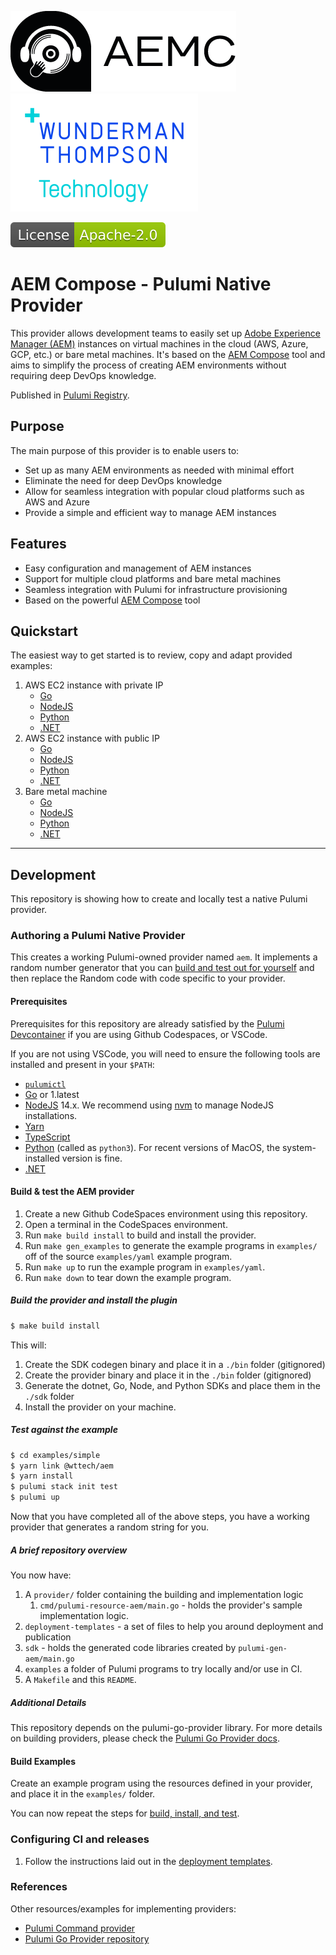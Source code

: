 [![AEM Compose Logo](https://raw.githubusercontent.com/wttech/pulumi-aem/main/docs/logo-with-text.png)](https://github.com/wttech/aemc)
[![WTT Logo](https://raw.githubusercontent.com/wttech/pulumi-aem/main/docs/wtt-logo.png)](https://www.wundermanthompson.com/service/technology)

[![Apache License, Version 2.0, January 2004](https://raw.githubusercontent.com/wttech/pulumi-aem/main/docs/apache-license-badge.svg)](http://www.apache.org/licenses/)

# AEM Compose - Pulumi Native Provider

This provider allows development teams to easily set up [Adobe Experience Manager (AEM)](https://business.adobe.com/products/experience-manager/adobe-experience-manager.html) instances on virtual machines in the cloud (AWS, Azure, GCP, etc.) or bare metal machines.
It's based on the [AEM Compose](https://github.com/wttech/aemc) tool and aims to simplify the process of creating AEM environments without requiring deep DevOps knowledge.

Published in [Pulumi Registry](https://www.pulumi.com/registry/packages/aem/).

## Purpose

The main purpose of this provider is to enable users to:

- Set up as many AEM environments as needed with minimal effort
- Eliminate the need for deep DevOps knowledge
- Allow for seamless integration with popular cloud platforms such as AWS and Azure
- Provide a simple and efficient way to manage AEM instances

## Features

- Easy configuration and management of AEM instances
- Support for multiple cloud platforms and bare metal machines
- Seamless integration with Pulumi for infrastructure provisioning
- Based on the powerful [AEM Compose](https://github.com/wttech/aemc) tool

## Quickstart

The easiest way to get started is to review, copy and adapt provided examples:

1. AWS EC2 instance with private IP
   * [Go](https://github.com/wttech/pulumi-aem/tree/main/examples/go_aws_ssm)
   * [NodeJS](https://github.com/wttech/pulumi-aem/tree/main/examples/nodejs_aws_ssm)
   * [Python](https://github.com/wttech/pulumi-aem/tree/main/examples/python_aws_ssm)
   * [.NET](https://github.com/wttech/pulumi-aem/tree/main/examples/dotnet_aws_ssm)
2. AWS EC2 instance with public IP
   * [Go](https://github.com/wttech/pulumi-aem/tree/main/examples/go_aws_ssh)
   * [NodeJS](https://github.com/wttech/pulumi-aem/tree/main/examples/nodejs_aws_ssh)
   * [Python](https://github.com/wttech/pulumi-aem/tree/main/examples/python_aws_ssh)
   * [.NET](https://github.com/wttech/pulumi-aem/tree/main/examples/dotnet_aws_ssh)
3. Bare metal machine
   * [Go](https://github.com/wttech/pulumi-aem/tree/main/examples/go_bare_metal)
   * [NodeJS](https://github.com/wttech/pulumi-aem/tree/main/examples/nodejs_bare_metal)
   * [Python](https://github.com/wttech/pulumi-aem/tree/main/examples/python_bare_metal)
   * [.NET](https://github.com/wttech/pulumi-aem/tree/main/examples/dotnet_bare_metal)

- - -

## Development

This repository is showing how to create and locally test a native Pulumi provider.

### Authoring a Pulumi Native Provider

This creates a working Pulumi-owned provider named `aem`.
It implements a random number generator that you can [build and test out for yourself](#test-against-the-example) and then replace the Random code with code specific to your provider.


#### Prerequisites

Prerequisites for this repository are already satisfied by the [Pulumi Devcontainer](https://github.com/pulumi/devcontainer) if you are using Github Codespaces, or VSCode.

If you are not using VSCode, you will need to ensure the following tools are installed and present in your `$PATH`:

* [`pulumictl`](https://github.com/pulumi/pulumictl#installation)
* [Go](https://golang.org/dl/) or 1.latest
* [NodeJS](https://nodejs.org/en/) 14.x.  We recommend using [nvm](https://github.com/nvm-sh/nvm) to manage NodeJS installations.
* [Yarn](https://yarnpkg.com/)
* [TypeScript](https://www.typescriptlang.org/)
* [Python](https://www.python.org/downloads/) (called as `python3`).  For recent versions of MacOS, the system-installed version is fine.
* [.NET](https://dotnet.microsoft.com/download)


#### Build & test the AEM provider

1. Create a new Github CodeSpaces environment using this repository.
1. Open a terminal in the CodeSpaces environment.
1. Run `make build install` to build and install the provider.
1. Run `make gen_examples` to generate the example programs in `examples/` off of the source `examples/yaml` example program.
1. Run `make up` to run the example program in `examples/yaml`.
1. Run `make down` to tear down the example program.

##### Build the provider and install the plugin

   ```bash
   $ make build install
   ```

This will:

1. Create the SDK codegen binary and place it in a `./bin` folder (gitignored)
2. Create the provider binary and place it in the `./bin` folder (gitignored)
3. Generate the dotnet, Go, Node, and Python SDKs and place them in the `./sdk` folder
4. Install the provider on your machine.

##### Test against the example

```bash
$ cd examples/simple
$ yarn link @wttech/aem
$ yarn install
$ pulumi stack init test
$ pulumi up
```

Now that you have completed all of the above steps, you have a working provider that generates a random string for you.

##### A brief repository overview

You now have:

1. A `provider/` folder containing the building and implementation logic
    1. `cmd/pulumi-resource-aem/main.go` - holds the provider's sample implementation logic.
2. `deployment-templates` - a set of files to help you around deployment and publication
3. `sdk` - holds the generated code libraries created by `pulumi-gen-aem/main.go`
4. `examples` a folder of Pulumi programs to try locally and/or use in CI.
5. A `Makefile` and this `README`.

##### Additional Details

This repository depends on the pulumi-go-provider library. For more details on building providers, please check
the [Pulumi Go Provider docs](https://github.com/pulumi/pulumi-go-provider).

#### Build Examples

Create an example program using the resources defined in your provider, and place it in the `examples/` folder.

You can now repeat the steps for [build, install, and test](#test-against-the-example).

### Configuring CI and releases

1. Follow the instructions laid out in the [deployment templates](./deployment-templates/README-DEPLOYMENT.md).

### References

Other resources/examples for implementing providers:
* [Pulumi Command provider](https://github.com/pulumi/pulumi-command/blob/master/provider/pkg/provider/provider.go)
* [Pulumi Go Provider repository](https://github.com/pulumi/pulumi-go-provider)
